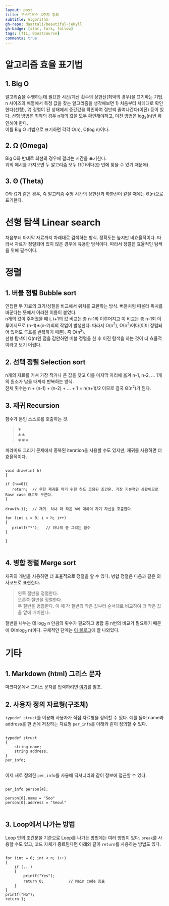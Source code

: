 ```yaml
---
layout: post
title: 부스트코스 4주차 강의
subtitle: Algorithm
gh-repo: daattali/beautiful-jekyll
gh-badge: [star, fork, follow]
tags: [TIL, Boostcourse]
comments: true
---
```


# 알고리즘 효율 표기법
## 1. Big O
알고리즘을 수행하는데 필요한 시간/계산 횟수의 상한선(최악의 경우)을 표기하는 기법.  
n 사이즈의 배열에서 특정 값을 찾는 알고리즘을 생각해보면 1) 처음부터 차례대로 확인한다(선형), 
2) 정렬이 된 상태에서 중간값을 확인하여 절반씩 줄여나간다(이진) 등이 있다.
선형 방법은 최악의 경우 n개의 값을 모두 확인해야하고, 이진 방법은 log<sub>2</sub>(n)번 확인해야 한다.  
이를 Big O 기법으로 표기하면 각각 O(n), O(log n)이다.
   
## 2. &#937; (Omega)
Big O와 반대로 최선의 경우에 걸리는 시간을 표기한다.  
위의 예시를 가져오면 두 알고리즘 모두 &#937;(1)이다(한 번에 찾을 수 있기 때문에).

## 3. &#920; (Theta)
O와 &#937;가 같은 경우, 즉 알고리즘 수행 시간의 상한선과 하한선이 같을 때에는 &#920;(n)으로 표기한다.

# 선형 탐색 Linear search
처음부터 마지막 자료까지 차례대로 검색하는 방식. 정확도는 높지만 비효율적이다. 따라서 자료가 정렬되어 있지 않은 경우에 유용한 방식이다.
따라서 정렬은 효율적인 탐색을 위해 필수이다.

# 정렬
## 1. 버블 정렬 Bubble sort
인접한 두 자료의 크기/성질을 비교해서 위치를 교환하는 방식. 버블처럼 떠올라 위치를 바꾼다는 뜻에서 이러한 이름이 붙었다.  
n개의 값이 주어졌을 때 i, i+1의 값 비교는 총 n-1회 이루어지고 이 비교는 총 n-1회 이루어지므로 (n-1)&#8727;(n-2)회의 작업이 발생한다. 따라서 O(n<sup>2</sup>), &#937;(n<sup>2</sup>)이다(이미 정렬되어 있어도 루프를 반복하기 때문). 즉 &#920;(n<sup>2</sup>).  
선형 탐색이 O(n)인 점을 감안하면 버블 정렬을 한 후 이진 탐색을 하는 것이 더 효율적이라고 보기 어렵다.

## 2. 선택 정렬 Selection sort
n개의 자료를 거쳐 가장 작거나 큰 값을 찾고 이를 마지막 자리에 옮겨 n-1, n-2, ... 1개의 원소가 남을 때까지 반복하는 방식.  
전체 횟수는 n + (n-1) + (n-2) + ... + 1 = n(n+1)/2 이므로 결국 &#920;(n<sup>2</sup>)가 된다.

## 3. 재귀 Recursion
함수가 본인 스스로를 호출하는 것. 
>&#8727;  
>&#8727;&#8727;  
>&#8727;&#8727;&#8727;  

피라미드 그리기 문제에서 중복된 iteration을 사용할 수도 있지만, 재귀를 사용하면 더 효율적이다.
<pre>
<code>
void draw(int h)
{

if (h==0){
   return;  // 무한 재귀를 막기 위한 하드 코딩된 조건문. 가장 기본적인 상황이므로 Base case 라고도 부른다.
}

draw(h-1);  // 재귀. 하나 더 작은 h에 대하여 자기 자신을 호출한다.

for (int i = 0; i < h; i++)
{
   printf("*");   // 하나의 층 그리는 함수
}

}
</code>
</pre>

## 4. 병합 정렬 Merge sort
재귀의 개념을 사용하면 더 효율적으로 정렬을 할 수 있다. 병합 정렬은 다음과 같은 의사코드로 표현한다.

>왼쪽 절반을 정렬한다.  
>오른쪽 절반을 정렬한다.  
>두 절반을 병합한다. 이 때 각 절반의 작은 값부터 순서대로 비교하여 더 작은 값을 앞에 배치한다.

절반을 나누는 데 log<sub>2</sub> n 만큼의 횟수가 필요하고 병합 중 n번의 비교가 필요하기 때문에 &#920;(nlog<sub>2</sub> n)이다.
구체적인 단계는 [이 블로그](https://gmlwjd9405.github.io/2018/05/08/algorithm-merge-sort.html)에 잘 나와있다.

# 기타
## 1. Markdown (html) 그리스 문자
마크다운에서 그리스 문자를 입력하려면 [여기](https://www.htmlhelp.com/reference/html40/entities/symbols.html)를 참조.

## 2. 사용자 정의 자료형(구조체)
<code>typedef struct</code>를 이용해 사용자가 직접 자료형을 정의할 수 있다. 예를 들어 name과 address를 한 번에 저장하는 자료형 <code>per_info</code>를 아래와 같이 정의할 수 있다.
<pre>
<code>
typedef struct
{
    string name;
    string address;
}
per_info;
</code>
</pre>
이제 새로 정의한 <code>per_info</code>를 사용해 딕셔너리와 같이 정보에 접근할 수 있다.
<pre>
<code>
per_info person[4];

person[0].name = "Soo"
person[0].address = "Seoul"
</code>
</pre>

## 3. Loop에서 나가는 방법
Loop 안의 조건문을 기준으로 Loop를 나가는 방법에는 여러 방법이 있다.
<code>break</code>를 사용할 수도 있고, 코드 자체가 종료된다면 아래와 같이 <code>return</code>를 사용하는 방법도 있다.
<pre>
<code>
for (int = 0; int < n; i++)
{
    if (...)
    {
        printf("Yes");
        return 0;           // Main code 종료
    }
}
printf("No");
return 1;
</code>
</pre>
